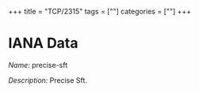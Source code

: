 +++
title = "TCP/2315"
tags = [""]
categories = [""]
+++

# IANA Data

_Name:_ precise-sft

_Description:_ Precise Sft.

